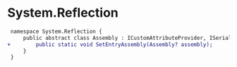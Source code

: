 # System.Reflection

``` diff
 namespace System.Reflection {
     public abstract class Assembly : ICustomAttributeProvider, ISerializable {
+        public static void SetEntryAssembly(Assembly? assembly);
     }
 }
```
